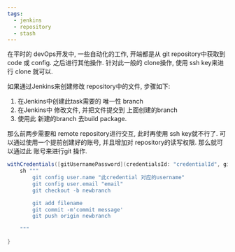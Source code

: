 ```yaml
---
tags:
  - jenkins
  - repository
  - stash
---
```

在平时的 devOps开发中, 一些自动化的工作, 开端都是从 git repository中获取到code 或 config. 之后进行其他操作.  针对此一般的 clone操作,  使用 ssh key来进行 clone 就可以.

如果通过Jenkins来创建修改 repository中的文件, 步骤如下:
1. 在Jenkins中创建此task需要的 唯一性 branch
2. 在Jenkins中 修改文件, 并把文件提交到 上面创建的branch
3. 使用此 新建的branch 去build package.

那么前两步需要和 remote repository进行交互, 此时再使用 ssh key就不行了.
可以通过使用一个提前创建好的账号, 并且增加对 repository的读写权限. 那么就可以通过此 账号来进行git 操作.
```groovy
withCredentials([gitUsernamePassword](credentialsId: "credentialId", gitToolName: "default")) {
	sh """
		git config user.name "此credential 对应的username"
		git config user.email "email"
		git checkout -b newbranch 

		git add filename
		git commit -m'commit message'
		git push origin newbranch
	
	"""

}

```




